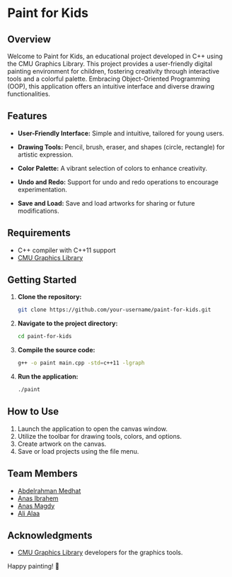# Paint for Kids

## Overview

Welcome to Paint for Kids, an educational project developed in C++ using the CMU Graphics Library. This project provides a user-friendly digital painting environment for children, fostering creativity through interactive tools and a colorful palette. Embracing Object-Oriented Programming (OOP), this application offers an intuitive interface and diverse drawing functionalities.

## Features

- **User-Friendly Interface:** Simple and intuitive, tailored for young users.
  
- **Drawing Tools:** Pencil, brush, eraser, and shapes (circle, rectangle) for artistic expression.

- **Color Palette:** A vibrant selection of colors to enhance creativity.

- **Undo and Redo:** Support for undo and redo operations to encourage experimentation.

- **Save and Load:** Save and load artworks for sharing or future modifications.

## Requirements

- C++ compiler with C++11 support
- [CMU Graphics Library](https://www.cs.cmu.edu/~112/notes/cmu-graphics.html)

## Getting Started

1. **Clone the repository:**

    ```bash
    git clone https://github.com/your-username/paint-for-kids.git
    ```

2. **Navigate to the project directory:**

    ```bash
    cd paint-for-kids
    ```

3. **Compile the source code:**

    ```bash
    g++ -o paint main.cpp -std=c++11 -lgraph
    ```

4. **Run the application:**

    ```bash
    ./paint
    ```

## How to Use

1. Launch the application to open the canvas window.
2. Utilize the toolbar for drawing tools, colors, and options.
3. Create artwork on the canvas.
4. Save or load projects using the file menu.

## Team Members
- [Abdelrahman Medhat](https://github.com/bedosaber77)
- [Anas Ibrahem](https://github.com/anas-ibrahem)
- [Anas Magdy](https://github.com/Mag-D-Anas)
- [Ali Alaa](https://github.com/AliAlaa88)
## Acknowledgments

- [CMU Graphics Library](https://www.cs.cmu.edu/~112/notes/cmu-graphics.html) developers for the graphics tools.

Happy painting! 🎨
